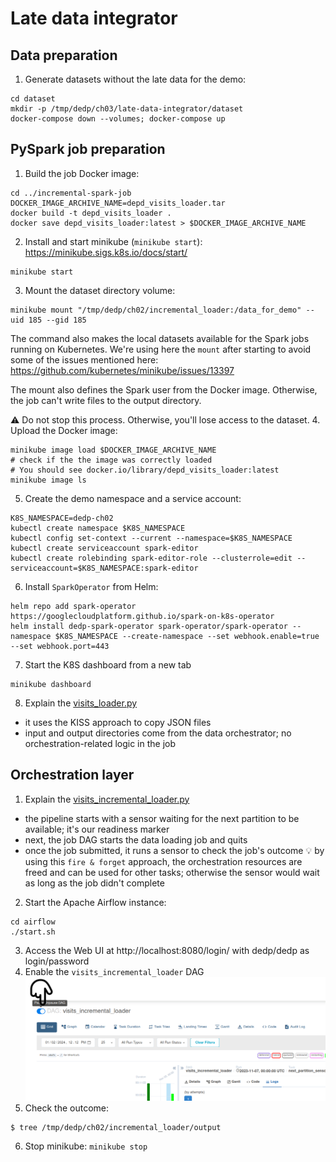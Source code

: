 # Late data integrator
## Data preparation
1. Generate datasets without the late data for the demo:
```
cd dataset
mkdir -p /tmp/dedp/ch03/late-data-integrator/dataset
docker-compose down --volumes; docker-compose up
```

## PySpark job preparation
1. Build the job Docker image:
```
cd ../incremental-spark-job
DOCKER_IMAGE_ARCHIVE_NAME=depd_visits_loader.tar
docker build -t depd_visits_loader .
docker save depd_visits_loader:latest > $DOCKER_IMAGE_ARCHIVE_NAME
```
2. Install and start minikube (`minikube start`): https://minikube.sigs.k8s.io/docs/start/
```
minikube start
```

3. Mount the dataset directory volume:
```
minikube mount "/tmp/dedp/ch02/incremental_loader:/data_for_demo" --uid 185 --gid 185
```
The command also makes the local datasets available for the Spark jobs running on Kubernetes. We're using here the 
`mount` after starting to avoid some of the issues mentioned here: https://github.com/kubernetes/minikube/issues/13397

The mount also defines the Spark user from the Docker image. Otherwise, the job can't write files to the output directory.

⚠️ Do not stop this process. Otherwise, you'll lose access to the dataset.
4. Upload the Docker image:
```
minikube image load $DOCKER_IMAGE_ARCHIVE_NAME
# check if the the image was correctly loaded
# You should see docker.io/library/depd_visits_loader:latest
minikube image ls
```
5. Create the demo namespace and a service account: 
```
K8S_NAMESPACE=dedp-ch02
kubectl create namespace $K8S_NAMESPACE
kubectl config set-context --current --namespace=$K8S_NAMESPACE
kubectl create serviceaccount spark-editor
kubectl create rolebinding spark-editor-role --clusterrole=edit --serviceaccount=$K8S_NAMESPACE:spark-editor
```
6. Install `SparkOperator` from Helm:
```
helm repo add spark-operator https://googlecloudplatform.github.io/spark-on-k8s-operator
helm install dedp-spark-operator spark-operator/spark-operator --namespace $K8S_NAMESPACE --create-namespace --set webhook.enable=true --set webhook.port=443
```
7. Start the K8S dashboard from a new tab 
```
minikube dashboard
```
8. Explain the [visits_loader.py](incremental-spark-job%2Fvisits_loader.py)
* it uses the KISS approach to copy JSON files 
* input and output directories come from the data orchestrator; no orchestration-related logic in the job

## Orchestration layer
1. Explain the [visits_incremental_loader.py](airflow%2Fdags%2Fvisits_incremental_loader.py)
* the pipeline starts with a sensor waiting for the next partition to be available; 
  it's our readiness marker 
* next, the job DAG starts the data loading job and quits
* once the job submitted, it runs a sensor to check the job's outcome
💡 by using this `fire & forget` approach, the orchestration resources are freed and can be used for other tasks; otherwise 
the sensor would wait as long as the job didn't complete
2. Start the Apache Airflow instance:
```
cd airflow
./start.sh
```
3. Access the Web UI at http://localhost:8080/login/ with dedp/dedp as login/password
4. Enable the `visits_incremental_loader` DAG
![ch02_enable_dag.png](assets%2Fch02_enable_dag.png) 
5. Check the outcome:
```
$ tree /tmp/dedp/ch02/incremental_loader/output
```
6. Stop minikube: `minikube stop`
